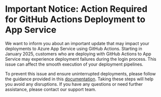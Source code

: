 # Important Notice: Action Required for GitHub Actions Deployment to App Service

We want to inform you about an important update that may impact your deployments to Azure App Service using GitHub Actions. Starting in January 2025, customers who are deploying with GitHub Actions to App Service may experience deployment failures during the login process. This issue can affect the smooth execution of your deployment pipelines.

To prevent this issue and ensure uninterrupted deployments, please follow the guidance provided in this [documentation](https://learn.microsoft.com/en-us/entra/identity-platform/reference-breaking-changes). Taking these steps will help you avoid any disruptions. If you have any questions or need further assistance, please contact our support team.
